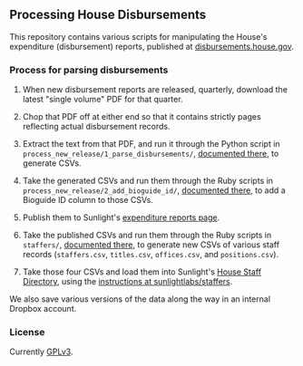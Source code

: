 ## Processing House Disbursements

This repository contains various scripts for manipulating the House's expenditure (disbursement) reports, published at [disbursements.house.gov](http://disbursements.house.gov).


### Process for parsing disbursements

1. When new disbursement reports are released, quarterly, download the latest "single volume" PDF for that quarter.

2. Chop that PDF off at either end so that it contains strictly pages reflecting actual disbursement records.

3. Extract the text from that PDF, and run it through the Python script in `process_new_release/1_parse_disbursements/`, [documented there](process_new_release/1_parse_disbursements), to generate CSVs.

4. Take the generated CSVs and run them through the Ruby scripts in `process_new_release/2_add_bioguide_id/`, [documented there](process_new_release/2_add_bioguide_id), to add a Bioguide ID column to those CSVs.

5. Publish them to Sunlight's [expenditure reports page](http://sunlightfoundation.com/projects/expenditures).

6. Take the published CSVs and run them through the Ruby scripts in `staffers/`, [documented there](staffers), to generate new CSVs of various staff records (`staffers.csv`, `titles.csv`, `offices.csv`, and `positions.csv`).

7. Take those four CSVs and load them into Sunlight's [House Staff Directory](http://staffers.sunlightfoundation.com/), using the [instructions at sunlightlabs/staffers](https://github.com/sunlightlabs/staffers).

We also save various versions of the data along the way in an internal Dropbox account.


### License

Currently [GPLv3](LICENSE).